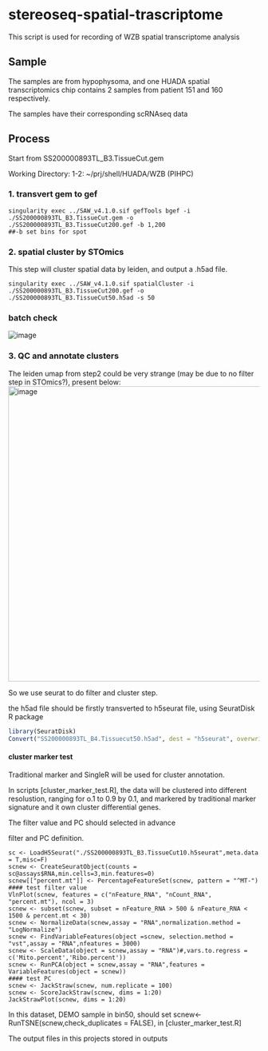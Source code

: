 # stereoseq-spatial-trascriptome
This script is used for recording of WZB spatial transcriptome analysis

## Sample
The samples are from hypophysoma, and one HUADA spatial transcriptomics chip contains 2 samples from patient 151 and 160 respectively.

The samples have their corresponding scRNAseq data

## Process
Start from SS200000893TL_B3.TissueCut.gem

Working Directory:
  1-2: ~/prj/shell/HUADA/WZB (PIHPC)

### 1. transvert gem to gef 
```shell
singularity exec ../SAW_v4.1.0.sif gefTools bgef -i ./SS200000893TL_B3.TissueCut.gem -o ./SS200000893TL_B3.TissueCut200.gef -b 1,200
##-b set bins for spot
```

### 2. spatial cluster by STOmics
This step will cluster spatial data by leiden, and output a .h5ad file.
``` shell
singularity exec ../SAW_v4.1.0.sif spatialCluster -i ./SS200000893TL_B3.TissueCut200.gef -o ./SS200000893TL_B3.TissueCut50.h5ad -s 50
```

### batch check 

![image](https://user-images.githubusercontent.com/49186667/218060917-0ef755d6-2ee0-4ced-b43f-b973491bf608.png)



### 3. QC and annotate clusters 

The leiden umap from step2 could be very strange (may be due to no filter step in STOmics?), present below:
<img width="591" alt="image" src="https://user-images.githubusercontent.com/49186667/217484896-6aaa1a88-bd86-4447-90eb-5f7beb7212fa.png">

So we use seurat to do filter and cluster step.

the h5ad file should be firstly transverted to h5seurat file, using SeuratDisk R package
```R
library(SeuratDisk)
Convert("SS200000893TL_B4.Tissuecut50.h5ad", dest = "h5seurat", overwrite = F)
```

#### cluster marker test

Traditional marker and SingleR will be used for cluster annotation. 

In scripts [cluster_marker_test.R], the data will be clustered into different resolustion, ranging for o.1 to 0.9 by 0.1, and markered by traditional marker signature and it own cluster differential genes. 

The filter value and PC should selected in advance

filter and PC definition. 
```
sc <- LoadH5Seurat("./SS200000893TL_B3.TissueCut10.h5seurat",meta.data = T,misc=F)
scnew <- CreateSeuratObject(counts = sc@assays$RNA,min.cells=3,min.features=0)
scnew[["percent.mt"]] <- PercentageFeatureSet(scnew, pattern = "^MT-")
#### test filter value
VlnPlot(scnew, features = c("nFeature_RNA", "nCount_RNA", "percent.mt"), ncol = 3)
scnew <- subset(scnew, subset = nFeature_RNA > 500 & nFeature_RNA < 1500 & percent.mt < 30)
scnew <- NormalizeData(scnew,assay = "RNA",normalization.method = "LogNormalize")
scnew <- FindVariableFeatures(object =scnew, selection.method = "vst",assay = "RNA",nfeatures = 3000)
scnew <- ScaleData(object = scnew,assay = "RNA")#,vars.to.regress = c('Mito.percent','Ribo.percent'))
scnew <- RunPCA(object = scnew,assay = "RNA",features = VariableFeatures(object = scnew))
#### test PC
scnew <- JackStraw(scnew, num.replicate = 100)
scnew <- ScoreJackStraw(scnew, dims = 1:20)
JackStrawPlot(scnew, dims = 1:20)
```
In this dataset, DEMO sample in bin50, should set scnew<-RunTSNE(scnew,check_duplicates = FALSE), in [cluster_marker_test.R]

The output files in this projects stored in outputs


